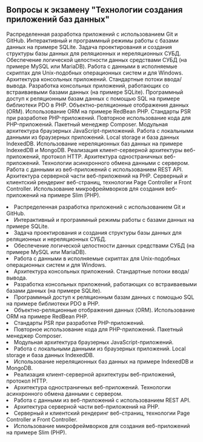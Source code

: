 ## Вопросы к экзамену "Технологии создания приложений баз данных"

Распределенная разработка приложений с использованием Git и GitHub.
Интерактивный и программный режимы работы с базами данных на примере SQLite.
Задача проектирования и создания структуры базы данных для реляционных и нереляционных СУБД.
Обеспечение логической целостности данных средствами СУБД (на примере MySQL или MariaDB). 
Работа с данными в исполняемые скриптах для Unix-подобных операционных систем и для Windows.
Архитектура консольных приложений. Стандартные потоки ввода/вывода.
Разработка консольных приложений, работающих со встраиваевыми базами данных (на примере SQLite).
Программный доступ к реляционным базам данных с помощью SQL на примере библиотеки PDO в PHP.
Объектно-реляционные отображения данных (ORM). Использование ORM на примере RedBean PHP.
Стандарты PSR при разработке PHP-приложений.
Повторное использование кода для PHP-приложений. Пакетный менеджер Composer.
Модульная архитектура браузерных JavaScript-приложений.
Работа с локальными данными из браузерных приложений. Local storage и база данных IndexedDB.
Использование нереляционных баз данных на примере IndexedDB и MongoDB.
Реализация клиент-серверной архитектуры веб-приложений, протокол HTTP.
Архитектура одностраничных веб-приложений. Технологии асинхронного обмена данными с сервером.
Работа с данными из веб-приложений с использованием REST API.
Архитектура серверной части веб-приложений на PHP.
Серверный и клиентский рендеринг веб-страниц, технологии Page Controller и Front Controller.
Использование микрофреймворков для создания веб-приложений на примере Slim (PHP).

<li>Распределенная разработка приложений с использованием Git и GitHub.</li>
<li>Интерактивный и программный режимы работы с базами данных на примере SQLite.</li>
<li>Задача проектирования и создания структуры базы данных для реляционных и нереляционных СУБД.</li>
<li>Обеспечение логической целостности данных средствами СУБД (на примере MySQL или MariaDB).</li> 
<li>Работа с данными в исполняемые скриптах для Unix-подобных операционных систем и для Windows.</li>
<li>Архитектура консольных приложений. Стандартные потоки ввода/вывода.</li>
<li>Разработка консольных приложений, работающих со встраиваевыми базами данных (на примере SQLite).</li>
<li>Программный доступ к реляционным базам данных с помощью SQL на примере библиотеки PDO в PHP.</li>
<li>Объектно-реляционные отображения данных (ORM). Использование ORM на примере RedBean PHP.</li>
<li>Стандарты PSR при разработке PHP-приложений.</li>
<li>Повторное использование кода для PHP-приложений. Пакетный менеджер Composer.</li>
<li>Модульная архитектура браузерных JavaScript-приложений.</li>
<li>Работа с локальными данными из браузерных приложений. Local storage и база данных IndexedDB.</li>
<li>Использование нереляционных баз данных на примере IndexedDB и MongoDB.</li>
<li>Реализация клиент-серверной архитектуры веб-приложений, протокол HTTP.</li>
<li>Архитектура одностраничных веб-приложений. Технологии асинхронного обмена данными с сервером.</li>
<li>Работа с данными из веб-приложений с использованием REST API.</li>
<li>Архитектура серверной части веб-приложений на PHP.</li>
<li>Серверный и клиентский рендеринг веб-страниц, технологии Page Controller и Front Controller.</li>
<li>Использование микрофреймворков для создания веб-приложений на примере Slim (PHP).</li>

